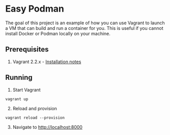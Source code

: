 # Easy Podman
The goal of this project is an example of how you can use Vagrant to launch a VM that can build and run a container for you.  This is useful if you cannot install Docker or Podman locally on your machine.

## Prerequisites
1.  Vagrant 2.2.x - [Installation notes](https://www.vagrantup.com/docs/installation)

## Running
1.  Start Vagrant
```
vagrant up
```

2.  Reload and provision
```
vagrant reload --provision
```

3.  Navigate to [http://localhost:8000](http://localhost:8000)
